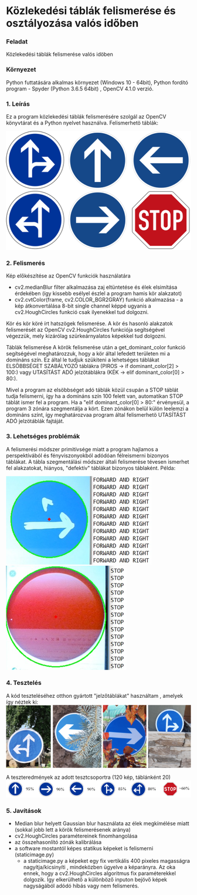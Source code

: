 # Közlekedési táblák felismerése és osztályozása valós időben

### Feladat ###
Közlekedési táblák felismerése valós idöben

### Környezet ###
Python futtatására alkalmas környezet (Windows 10 - 64bit), Python fordító program - Spyder (Python 3.6.5 64bit) , OpenCV 4.1.0 verzió.

### 1. Leírás ###
Ez a program közlekedési táblák felismerésére szolgál az OpenCV könyvtárat és a Python nyelvet használva.
Felismerhetö táblák:

![Screenshot](images/allsigns.png)

### 2. Felismerés ###
  
  Kép előkészítése az OpenCV funkciók használatára
  - cv2.medianBlur filter alkalmazása zaj eltüntetése és élek elsimítása érdekében (így kissebb esélyel észlel a program hamis kör alakzatot)
  - cv2.cvtColor(frame, cv2.COLOR_BGR2GRAY) funkció alkalmazása - a kép átkonvertálása 8-bit single channel képpé ugyanis a cv2.HoughCircles
    funkció csak ilyenekkel tud dolgozni.

  Kör és kör köré írt hatszögek felismerése.
      A kör és hasonló alakzatok felismerését az OpenCV cv2.HoughCircles funkciója segítségével végezzük, mely kizárólag szürkeárnyalatos 
      képekkel tud dolgozni.
      
   Táblák felismerése
      A körök felismerése után a get_dominant_color funkció segítségével meghatározzuk, hogy a kör által lefedett területen mi a
      domináns szín.
      Ez által le tudjuk szükiteni a lehetséges táblákat ELSÖBBSÉGET SZABÁLYOZÓ táblákra (PIROS -> if dominant_color[2] > 100:) vagy
      UTASÍTÁST ADÓ jelzötáblákra (KÉK -> elif dominant_color[0] > 80:). 
      
Mivel a program az elsöbbséget adó táblák közül csupán a STOP táblát tudja felismerni, így ha a domináns szín 100 felett van, automatikan STOP táblát ismer fel a program. Ha a "elif dominant_color[0] > 80:" érvényesül, a program 3 zónára szegmentálja a kört. Ezen zónákon belül külön leelemzi a domináns színt, így meghatározvaa program által felismerhetö UTASÍTÁST ADÓ jelzötáblák fajtáját.
      
### 3. Lehetséges problémák ###

A felismerési módszer primitívsége miatt a program hajlamos a perspektívából és fényviszonyokból adódóan félreismerni bizonyos táblákat.
A tábla szegmentálási módszer általi felismerése tévesen ismerhet fel alakzatokat, hiányos, "defektív" táblákat bizonyos táblaként.
Példa: 




![Screenshot](images/forwardandright_false.jpg)
![Screenshot](images/stopsign_false.jpg)

### 4. Tesztelés ###

A kód teszteléséhez otthon gyártott "jelzőtáblákat" használtam , amelyek így néztek ki:
![Screenshot](images/testsigns.jpg)

A teszteredmények az adott tesztcsoportra (120 kép, táblánként 20)
![Screenshot](images/table.png)
### 5. Javítások ###

- Median blur helyett Gaussian blur használata az élek megkímélése miatt (sokkal jobb lett a körök felismerésenek aránya)
- cv2.HoughCircles paramétereinek finomhangolása
- az összehasonlító zónák kalibrálása
- a software mostantól képes statikus képeket is felismerni (staticimage.py)
    - a staticimage.py a képeket egy fix vertikális 400 pixeles magasságra nagyítja/kicsinyíti , mindeközben ügyelve a képarányra.
      Az oka ennek, hogy a cv2.HoughCircles algoritmus fix paraméterekkel dolgozik. Így elkerülhető a különböző inputon bejövő képek
      nagyságából adódó hibás vagy nem felismerés.


